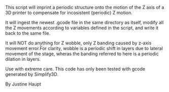 This script will imprint a periodic structure onto the motion of the Z axis of a 3D printer to compensate for incosistent (periodic) Z motion.

It will ingest the newest .gcode file in the same directory as itself, modify all the Z movements according to variables defined in the script, and write it back to the same file.

It will NOT do anything for Z wobble, only Z banding caused by z-axis movement error.For clarity, wobble is a periodic shift in layers due to lateral movement of the stage, wheras the banding referred to here is a periodic dilation in layers.

Use with extreme care. This code has only been tested with gcode generated by Simplify3D.

By Justine Haupt
